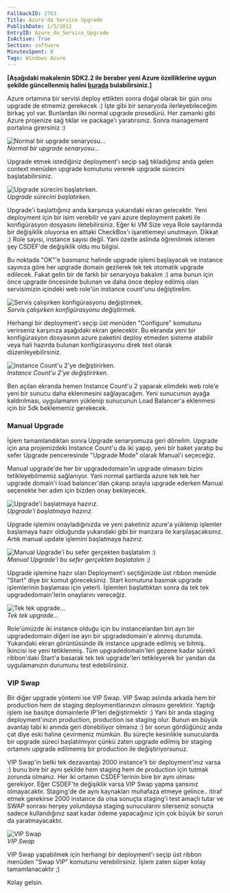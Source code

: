 ```yaml
---
FallbackID: 2763
Title: Azure'da Service Upgrade
PublishDate: 1/5/2012
EntryID: Azure_da_Service_Upgrade
IsActive: True
Section: software
MinutesSpent: 0
Tags: Windows Azure
---
```

**[Aşağıdaki makalenin SDK2.2 ile beraber yeni Azure özelliklerine uygun
şekilde güncellenmiş halini
[burada](http://daron.yondem.com/tr/post/Azure_da_Service_Upgrade_SDK2_2)
bulabilirsiniz.]**

Azure ortamına bir servisi deploy ettikten sonra doğal olarak bir gün
onu upgrade de etmemiz gerekecek :) İşte gibi bir senaryoda
ilerleyebileceğim birkaç yol var. Bunlardan ilki normal upgrade
prosedürü. Her zamanki gibi Azure projenize sağ tıklar ve package'ı
yaratırsınız. Sonra management portalına girersiniz :)

![Normal bir upgrade
senaryosu...](http://cdn.daron.yondem.com/assets/2763/upgrade.jpg)\
*Normal bir upgrade senaryosu...*

Upgrade etmek istediğiniz deployment'ı seçip sağ tıkladığınız anda gelen
context menüden upgrade komutunu vererek upgrade sürecini
başlatabilirsiniz.

![Upgrade sürecini
başlatırken.](http://cdn.daron.yondem.com/assets/2763/upgrade2.jpg)\
*Upgrade sürecini başlatırken.*

Upgrade'i başlattığınız anda karşınıza yukarıdaki ekran gelecektir. Yeni
deployment için bir isim verebilir ve yani azure deployment paketi ile
konfigürasyon dosyasını iletebilirsiniz. Eğer ki VM Size veya Role
sayılarında bir değişiklik oluyorsa en alttaki CheckBox'ı işaretlemeyi
unutmayın. Dikkat :) Role sayısı, instance sayısı değil. Yani özetle
aslında öğrenilmek istenen şey CSDEF'de değişiklik oldu mu bilgisi.

Bu noktada "OK"'e basmanız halinde upgrade işlemi başlayacak ve instance
sayınıza göre her upgrade domain gezilerek tek tek otomatik upgrade
edilecek. Fakat gelin bir de farklı bir senaryoya bakalım :) ama bunun
için önce upgrade öncesinde bulunan ve daha önce deploy edilmiş olan
servisimizin içindeki web role'ün instance count'unu değiştirelim.

![Servis çalışırken konfigürasyonu
değiştirmek.](http://cdn.daron.yondem.com/assets/2763/upgrade3.jpg)\
*Servis çalışırken konfigürasyonu değiştirmek.*

Herhangi bir deployment'ı seçip üst menüden "Configure" komutunu
verirseniz karşınıza aşağıdaki ekran gelecektir. Bu ekranda yeni bir
konfigürasyon dosyasının azure paketini deploy etmeden sisteme atabilir
veya hali hazırda bulunan konfigürasyonu direk text olarak
düzenleyebilirsiniz.

![Instance Count'u 2'ye
değiştirirken.](http://cdn.daron.yondem.com/assets/2763/upgrade4.jpg)\
*Instance Count'u 2'ye değiştirirken.*

Ben açılan ekranda hemen Instance Count'u 2 yaparak elimdeki web role'e
yeni bir sunucu daha eklenmesini sağlayacağım. Yeni sunucunun ayağa
kaldırılması, uygulamanın yüklenip sunucunun Load Balancer'a eklenmesi
için bir 5dk beklememiz gerekecek.

### Manual Upgrade

İşlem tamamlandıktan sonra Upgrade senaryomuza geri dönelim. Upgrade
için ana projemizdeki Instance Count'u da iki yapıp, yeni bir baket
yaratıp bu sefer Upgrade penceresinde "Upgrade Mode" olarak Manual'i
seçeceğiz.

Manual upgrade'de her bir upgradedomain'in upgrade olmasını bizim
tetikleyebilmemiz sağlanıyor. Yani normal şartlarda azure tek tek her
upgrade domain'i load balancer'dan çıkarıp sırayla upgrade ederken
Manual seçenekte her adım için bizden onay bekleyecek.

![Upgrade'i başlatmaya
hazırız.](http://cdn.daron.yondem.com/assets/2763/upgrade5.jpg)\
*Upgrade'i başlatmaya hazırız.*

Upgrade işlemini onayladığınızda ve yeni paketiniz azure'a yüklenip
işlemler başlamaya hazır olduğunda yukarıdaki gibi bir manzara ile
karşılaşacaksınız. Artık manual update işlemini başlatmaya hazırız.

![Manual Upgrade'i bu sefer gerçekten başlatalım
:)](http://cdn.daron.yondem.com/assets/2763/upgrade6.jpg)\
*Manual Upgrade'i bu sefer gerçekten başlatalım :)*

Upgrade işlemine hazır olan Deployment'ı seçtiğinizde üst ribbon menüde
"Start" diye bir komut göreceksiniz. Start komutuna basmak upgrade
işlemlerinin başlaması için yeterli. İşlemleri başlattıktan sonra da tek
tek upgradedomain'lerin onaylarını vereceğiz.

![Tek tek
upgrade...](http://cdn.daron.yondem.com/assets/2763/upgrade7.jpg)\
*Tek tek upgrade...*

Role'ümüzde iki instance olduğu için bu instancelardan biri ayrı bir
upgradedomain diğeri ise ayrı bir upgradedomain'e alınmış durumda.
Yukarıdaki ekran görüntüsünde ilk instance upgrade edilmiş ve bitmiş.
İkincisi ise yeni tetiklenmiş. Tüm upgradedomain'leri gezene kadar
sürekli ribbon'daki Start'a basarak tek tek upgrade'leri tetikleyerek
bir yandan da uygulamanızın durumunu test edebilirsiniz.

### VIP Swap

Bir diğer upgrade yöntemi ise VIP Swap. VIP Swap aslında arkada hem bir
production hem de staging deploymentlarınızın olmasını gerektirir.
Yaptığı işlem ise basitçe domainlerle IP'leri değiştirmektir :) Yani bir
anda staging deployment'ınızın production, production ise staging olur.
Bunun en büyük avantajı tabi ki anında geri dönebiliyor olmanız :) bir
sorun gördüğünüz anda çat diye eski haline çevirmeniz mümkün. Bu süreçte
kesinlikle sunucularda bir upgrade süreci başlatılmıyor çünkü zaten
upgrade edilmiş bir staging ortamını upgrade edilmemiş bir production
ile değiştiriyorsunuz.

VIP Swap'in belki tek dezavantajı 2000 instance'lı bir deployment'ınız
varsa :) bunu bire bir aynı şekilde hem staging hem de production için
tutmak zorunda olmanız. Her iki ortamın CSDEF'lerinin bire bir aynı
olması gerekiyor. Eğer CSDEF'te değişiklik varsa VIP Swap yapma şansınız
olmayacaktır. Staging'de de aynı kaynakları muhafaza etmeye gelince..
itiraf etmek gerekirse 2000 instance da olsa sonuçta staging'i test
amaçlı tutar ve SWAP sonrası herşey yolundaysa staging sunucularını
silerseniz sonuçta sadece kullandığınız saat kadar ödeme yapacağınız
için çok büyük bir sorun da yaratmayacaktır.

![VIP Swap](http://cdn.daron.yondem.com/assets/2763/upgrade8.jpg)\
*VIP Swap*

VIP Swap yapabilmek için herhangi bir deployment'ı seçip üst ribbon
menüden "Swap VIP" komutunu verebilirsiniz. İşlem zaten süper kolay
tamamlanacaktır ;)

Kolay gelsin.


